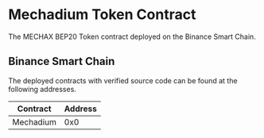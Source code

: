 # Mechadium Token Contract

The MECHAX BEP20 Token contract deployed on the Binance Smart Chain.


## Binance Smart Chain

The deployed contracts with verified source code can be found at the following addresses.

| Contract  | Address |
|-----------|---------|
| Mechadium | 0x0     |
